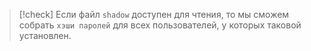
> [!check] 
> Если файл `shadow` доступен для чтения, то мы сможем собрать `хэши паролей` для всех пользователей, у которых таковой установлен.

